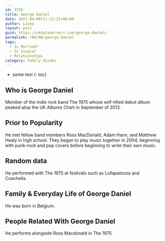 ```yaml
---
id: 3728
title: George Daniel
date: 2021-04-06T11:12:21+00:00
author: Laima
layout: post
guid: https://ukdataservers.com/george-daniel/
permalink: /04/06/george-daniel
tags:
  - Is Married?
  - Is Single?
  - Relationships
category: Family Guides
---
```


* some text
{: toc}


## Who is George Daniel
                  
                  
                  
Member of the indie rock band The 1975 whose self-titled debut album peaked atop the UK Albums Chart in September of 2013. 
                  
              
            
              
            
                
                
                
## Prior to Popularity
                  
                  
                  
He met fellow band members Ross MacDonald, Adam Hann, and Matthew Healy in high school. They began to play music together in 2004, beginning with punk-rock and pop covers before beginning to write their own music. 
                  
              
            
              
            
                
                
                
## Random data
                  
                  
                  
He performed with The 1975 at festivals such as Lollapalooza and Coachella. 
                  
              
            
              
            
                
                
                
## Family & Everyday Life of George Daniel
                  
                  
                  
He was born in Belgium. 
                  
              
            
              
            
                
                
                
## People Related With George Daniel
                  
                  
                  
He performs alongside Ross Macdonald in The 1975. 
                  
              
            
              
            
                
              
            
              
              
            
            
              
            
          
          
          